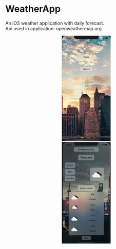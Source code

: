 # WeatherApp
An iOS weather application with daily forecast. <br>
Api used in application: openweathermap.org

<p align="center">
    <img src="Screenshots/main.png" width="30%" height="30%"><br>
    <img src="Screenshots/weather.png" width="30%" height="30%"><br>
</p>
